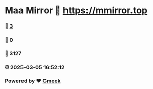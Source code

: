 # Maa Mirror :link: https://mmirror.top 
### :page_facing_up: [3](https://mmirror.top/tag.html) 
### :speech_balloon: 0 
### :hibiscus: 3127 
### :alarm_clock: 2025-03-05 16:52:12 
### Powered by :heart: [Gmeek](https://github.com/Meekdai/Gmeek)
